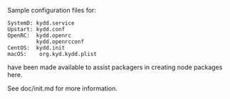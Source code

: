 Sample configuration files for:
```
SystemD: kydd.service
Upstart: kydd.conf
OpenRC:  kydd.openrc
         kydd.openrcconf
CentOS:  kydd.init
macOS:    org.kyd.kydd.plist
```
have been made available to assist packagers in creating node packages here.

See doc/init.md for more information.
